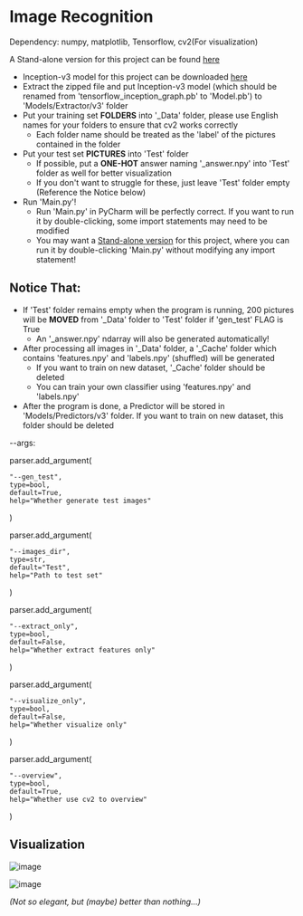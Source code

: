 [1]:https://github.com/carefree0910/ImageRecognition/tree/master
[2]:https://storage.googleapis.com/download.tensorflow.org/models/inception_dec_2015.zip "Inception-v3"

# Image Recognition

Dependency: numpy, matplotlib, Tensorflow, cv2(For visualization)

A Stand-alone version for this project can be found [here][1]

+ Inception-v3 model for this project can be downloaded [here][2]
+ Extract the zipped file and put Inception-v3 model (which should be renamed from 'tensorflow_inception_graph.pb' to 'Model.pb') to 'Models/Extractor/v3' folder
+ Put your training set **FOLDERS** into '_Data' folder, please use English names for your folders to ensure that cv2 works correctly
    + Each folder name should be treated as the 'label' of the pictures contained in the folder
+ Put your test set **PICTURES** into 'Test' folder
    + If possible, put a **ONE-HOT** answer naming '_answer.npy' into 'Test' folder as well for better visualization
    + If you don't want to struggle for these, just leave 'Test' folder empty (Reference the Notice below)
+ Run 'Main.py'!
    + Run 'Main.py' in PyCharm will be perfectly correct. If you want to run it by double-clicking, some import statements may need to be modified
    + You may want a [Stand-alone version][1] for this project, where you can run it by double-clicking 'Main.py' without modifying any import statement!

## Notice That:
+ If 'Test' folder remains empty when the program is running, 200 pictures will be **MOVED** from '_Data' folder to 'Test' folder if 'gen_test' FLAG is True
    + An '_answer.npy' ndarray will also be generated automatically!
+ After processing all images in '_Data' folder, a '_Cache' folder which contains 'features.npy' and 'labels.npy' (shuffled) will be generated
    + If you want to train on new dataset, '_Cache' folder should be deleted
    + You can train your own classifier using 'features.npy' and 'labels.npy'
+ After the program is done, a Predictor will be stored in 'Models/Predictors/v3' folder. If you want to train on new dataset, this folder should be deleted

--args:

parser.add_argument(

    "--gen_test",
    type=bool,
    default=True,
    help="Whether generate test images"
)

parser.add_argument(

    "--images_dir",
    type=str,
    default="Test",
    help="Path to test set"
)

parser.add_argument(

    "--extract_only",
    type=bool,
    default=False,
    help="Whether extract features only"
)

parser.add_argument(

    "--visualize_only",
    type=bool,
    default=False,
    help="Whether visualize only"
)

parser.add_argument(

    "--overview",
    type=bool,
    default=True,
    help="Whether use cv2 to overview"
)

## Visualization

![image](http://i2.muimg.com/567571/e0f83b20b6bc03dc.png)

![image](http://i4.buimg.com/567571/a80134e7f81a5e70.png)

*(Not so elegant, but (maybe) better than nothing...)*
